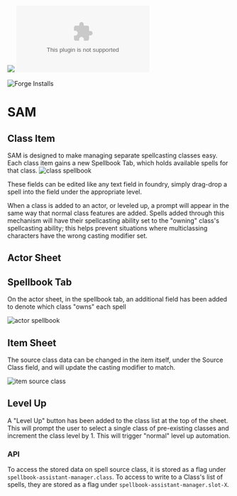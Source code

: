 ![](https://img.shields.io/badge/Foundry-v0.8.9-informational)
![Latest Release Download Count](https://img.shields.io/github/downloads/kandashi/spellbook-assistant-manager/latest/module.zip)

![Forge Installs](https://img.shields.io/badge/dynamic/json?label=Forge%20Installs&query=package.installs&suffix=%25&url=https%3A%2F%2Fforge-vtt.com%2Fapi%2Fbazaar%2Fpackage%2Fspellbook-assistant-manager&colorB=4aa94a)

# SAM

## Class Item

SAM is designed to make managing separate spellcasting classes easy. Each class item gains a new Spellbook Tab, which holds available spells for that class.
![class spellbook](https://github.com/kandashi/spellbook-assistant-manager/blob/master/images/class-spellbook.png?raw=true)

These fields can be edited like any text field in foundry, simply drag-drop a spell into the field under the appropriate level.

When a class is added to an actor, or leveled up, a prompt will appear in the same way that normal class features are added. Spells added through this mechanism will have their spellcasting ability set to the "owning" class's spellcasting ability; this helps prevent situations where multiclassing characters have the wrong casting modifier set.

## Actor Sheet

## Spellbook Tab

On the actor sheet, in the spellbook tab, an additional field has been added to denote which class "owns" each spell

![actor spellbook](https://github.com/kandashi/spellbook-assistant-manager/blob/master/images/actor-spellbook.png?raw=true)

## Item Sheet

The source class data can be changed in the item itself, under the Source Class field, and will update the casting modifier to match.

![item source class](https://github.com/kandashi/spellbook-assistant-manager/blob/master/images/item-source.png?raw=true)

## Level Up

A "Level Up" button has been added to the class list at the top of the sheet. This will prompt the user to select a single class of pre-existing classes and increment the class level by 1. This will trigger "normal" level up automation.

### API

To access the stored data on spell source class, it is stored as a flag under `spellbook-assistant-manager.class`.
To access to write to a Class's list of spells, they are stored as a flag under `spellbook-assistant-manager.slot-X`.
